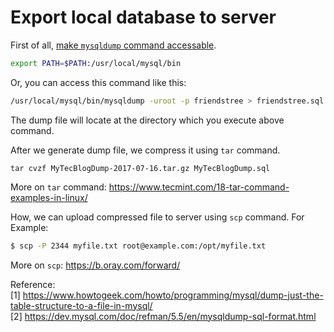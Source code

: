 # Export local database to server
First of all, [make `mysqldump` command accessable](https://stackoverflow.com/questions/38675885/how-to-make-mysql-dump-file-from-terminal-in-mac).
``` bash
export PATH=$PATH:/usr/local/mysql/bin
```
Or, you can access this command like this:
``` bash
/usr/local/mysql/bin/mysqldump -uroot -p friendstree > friendstree.sql
```
The dump file will locate at the directory which you execute above command.

After we generate dump file, we compress it using `tar` command.
```
tar cvzf MyTecBlogDump-2017-07-16.tar.gz MyTecBlogDump.sql
```
More on `tar` command: https://www.tecmint.com/18-tar-command-examples-in-linux/

How, we can upload compressed file to server using `scp` command.
For Example:
``` bash
$ scp -P 2344 myfile.txt root@example.com:/opt/myfile.txt
```
More on `scp`: https://b.oray.com/forward/







Reference:<br/>
[1] https://www.howtogeek.com/howto/programming/mysql/dump-just-the-table-structure-to-a-file-in-mysql/<br/>
[2] https://dev.mysql.com/doc/refman/5.5/en/mysqldump-sql-format.html